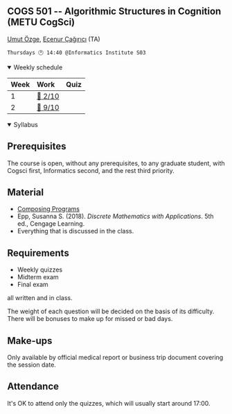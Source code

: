 COGS 501 -- Algorithmic Structures in Cognition (METU CogSci)
-------------------------------------------------------------

[Umut Özge](mailto:umozge@metu.edu.tr), [Ecenur Çağırıcı](mailto:ecenurc@metu.edu.tr) (TA)

```
Thursdays 🕐 14:40 @Informatics Institute S03
```

<details open>
<summary>
Weekly schedule
</summary>

|Week| Work | Quiz |
:--- |:-------|:----|
|1   | [:calendar: 2/10](weeks/w01.md)| |
|2   | [:calendar: 9/10](weeks/w02.md)| |


</details>

<details open>
<summary>
Syllabus
</summary>

## Prerequisites

The course is open, without any prerequisites, to any graduate student, with Cogsci first, Informatics second, and the rest third priority.

## Material

* [Composing Programs](https://www.composingprograms.com/)
* Epp, Susanna S. (2018). *Discrete Mathematics with Applications*. 5th ed., Cengage Learning.
* Everything that is discussed in the class.

## Requirements

* Weekly quizzes
* Midterm exam
* Final exam

all written and in class.

The weight of each question will be decided on the basis of its difficulty. There
will be bonuses to make up for missed or bad days.

## Make-ups

Only available by official medical report or business trip document covering the session date.

## Attendance

It's OK to attend only the quizzes, which will usually start around 17:00.

</details>
